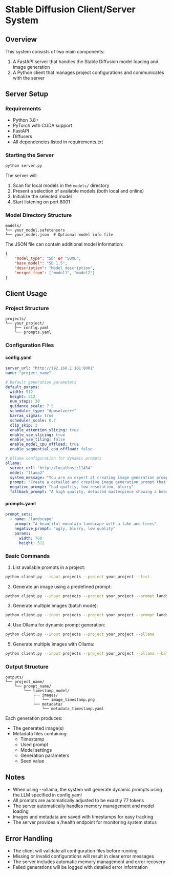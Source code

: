 # Stable Diffusion Client/Server System

## Overview
This system consists of two main components:
1. A FastAPI server that handles the Stable Diffusion model loading and image generation
2. A Python client that manages project configurations and communicates with the server

## Server Setup

### Requirements
- Python 3.8+
- PyTorch with CUDA support
- FastAPI
- Diffusers
- All dependencies listed in requirements.txt

### Starting the Server
```bash
python server.py
```

The server will:
1. Scan for local models in the `models/` directory
2. Present a selection of available models (both local and online)
3. Initialize the selected model
4. Start listening on port 8001

### Model Directory Structure
```
models/
└── your_model.safetensors
└── your_model.json  # Optional model info file
```

The JSON file can contain additional model information:
```json
{
    "model_type": "SD" or "SDXL",
    "base_model": "SD 1.5",
    "description": "Model description",
    "merged_from": ["model1", "model2"]
}
```

## Client Usage

### Project Structure
```
projects/
└── your_project/
    ├── config.yaml
    └── prompts.yaml
```

### Configuration Files

#### config.yaml
```yaml
server_url: "http://192.168.1.101:8001"
name: "project_name"

# Default generation parameters
default_params:
  width: 512
  height: 512
  num_steps: 30
  guidance_scale: 7.5
  scheduler_type: "dpmsolver++"
  karras_sigmas: true
  scheduler_scale: 0.7
  clip_skip: 2
  enable_attention_slicing: true
  enable_vae_slicing: true
  enable_vae_tiling: false
  enable_model_cpu_offload: true
  enable_sequential_cpu_offload: false

# Ollama configuration for dynamic prompts
ollama:
  server_url: "http://localhost:11434"
  model: "llama2"
  system_message: "You are an expert at creating image generation prompts. Generate a detailed, creative prompt that will result in a visually stunning image. The prompt must be exactly 77 tokens long."
  prompt: "Create a detailed and creative image generation prompt that captures an interesting scene or concept."
  negative_prompt: "bad quality, low resolution, blurry"
  fallback_prompt: "A high quality, detailed masterpiece showing a beautiful landscape with mountains and trees."
```

#### prompts.yaml
```yaml
prompt_sets:
  - name: "landscape"
    prompt: "A beautiful mountain landscape with a lake and trees"
    negative_prompt: "ugly, blurry, low quality"
    params:
      width: 768
      height: 512
```

### Basic Commands

1. List available prompts in a project:
```bash
python client.py --input projects --project your_project --list
```

2. Generate an image using a predefined prompt:
```bash
python client.py --input projects --project your_project --prompt landscape
```

3. Generate multiple images (batch mode):
```bash
python client.py --input projects --project your_project --prompt landscape --batch 5
```

4. Use Ollama for dynamic prompt generation:
```bash
python client.py --input projects --project your_project --ollama
```

5. Generate multiple images with Ollama:
```bash
python client.py --input projects --project your_project --ollama --batch 5
```

### Output Structure
```
outputs/
└── project_name/
    └── prompt_name/
        └── timestamp_model/
            ├── images/
            │   └── image_timestamp.png
            └── metadata/
                └── metadata_timestamp.yaml
```

Each generation produces:
- The generated image(s)
- Metadata files containing:
  - Timestamp
  - Used prompt
  - Model settings
  - Generation parameters
  - Seed value

## Notes
- When using --ollama, the system will generate dynamic prompts using the LLM specified in config.yaml
- All prompts are automatically adjusted to be exactly 77 tokens
- The server automatically handles memory management and model loading
- Images and metadata are saved with timestamps for easy tracking
- The server provides a /health endpoint for monitoring system status

## Error Handling
- The client will validate all configuration files before running
- Missing or invalid configurations will result in clear error messages
- The server includes automatic memory management and error recovery
- Failed generations will be logged with detailed error information